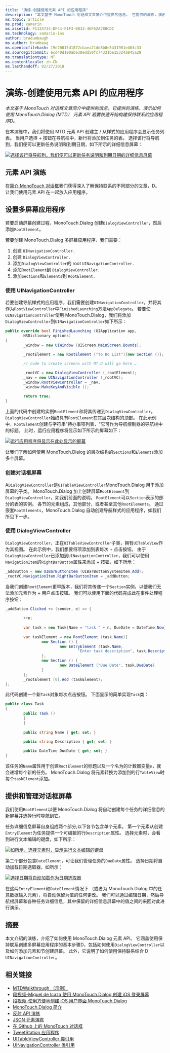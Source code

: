 ```yaml
---
title: "演练-创建使用元素 API 的应用程序"
description: "本文基于 MonoTouch 对话框文章简介中提供的信息。 它提供的演练，演示如何使用 MonoTouch.Dialog (MTD） 元素 API 若要快速开始构建保持联系的应用程序D。"
ms.topic: article
ms.prod: xamarin
ms.assetid: F1124734-DF44-F1F3-0832-46F52A788CDC
ms.technology: xamarin-ios
author: bradumbaugh
ms.author: brumbaug
ms.openlocfilehash: 19e20015d1872cbaea21dd8b8e5431981e463c33
ms.sourcegitcommit: 6cd40d190abe38edd50fc74331be15324a845a28
ms.translationtype: MT
ms.contentlocale: zh-CN
ms.lasthandoff: 02/27/2018
---
```

# <a name="walkthrough---creating-an-application-using-the-elements-api"></a>演练-创建使用元素 API 的应用程序

_本文基于 MonoTouch 对话框文章简介中提供的信息。它提供的演练，演示如何使用 MonoTouch.Dialog (MTD） 元素 API 若要快速开始构建保持联系的应用程序D。_

在本演练中，我们将使用 MTD 元素 API 创建主 / 从样式的应用程序会显示任务列表。 当用户选择<span class="ui"> + </span>按钮在导航栏中，新行将添加到任务的表。 选择该行将导航到，我们便可以更新任务说明和到期日期，如下所示的详细信息屏幕：

 [ ![](elements-api-walkthrough-images/01-task-list-app.png "选择该行将导航到，我们便可以更新任务说明和到期日期的详细信息屏幕")](elements-api-walkthrough-images/01-task-list-app.png)

 <a name="Elements_API_Walkthrough" />


## <a name="elements-api-walkthrough"></a>元素 API 演练

在[简介 MonoTouch 对话框](~/ios/user-interface/monotouch.dialog/index.md)我们获得深入了解保持联系的不同部分的文章，D。 让我们使用元素 API 在一起放入应用程序。

 <a name="Setting_up_the_Multi-Screen_Application" />


## <a name="setting-up-the-multi-screen-application"></a>设置多屏幕应用程序

若要启动屏幕创建过程，MonoTouch.Dialog 创建`DialogViewController`，然后添加`RootElement`。

若要创建 MonoTouch.Dialog 多屏幕应用程序，我们需要：

1.  创建  `UINavigationController.`
1.  创建  `DialogViewController.`
1.  添加`DialogViewController`的 root  `UINavigationController.` 
1.  添加`RootElement`到  `DialogViewController.`
1.  添加`Sections`和`Elements`到  `RootElement.` 


 <a name="Using_A_UINavigationController" />


### <a name="using-a-uinavigationcontroller"></a>使用 UINavigationController

若要创建导航样式的应用程序，我们需要创建`UINavigationController`，并将其作为`RootViewController`中`FinishedLaunching`方法`AppDelegate`。 若要使`UINavigationController`使用 MonoTouch.Dialog，我们将添加`DialogViewController`到`UINavigationController`如下所示：

```csharp
public override bool FinishedLaunching (UIApplication app, 
        NSDictionary options)
{
        _window = new UIWindow (UIScreen.MainScreen.Bounds);
            
        _rootElement = new RootElement ("To Do List"){new Section ()};

        // code to create screens with MT.D will go here …

        _rootVC = new DialogViewController (_rootElement);
        _nav = new UINavigationController (_rootVC);
        _window.RootViewController = _nav;
        _window.MakeKeyAndVisible ();
            
        return true;
}
```

上面的代码中创建的实例`RootElement`和将其传递到`DialogViewController`。 `DialogViewController`始终具有`RootElement`在其层次结构的顶部。 在此示例中，`RootElement`创建与字符串"待办事项列表，"它可作为导航控制器的导航栏中的标题。 此时，运行应用程序将显示如下所示的屏幕如下：

 [ ![](elements-api-walkthrough-images/02-to-do-list-screen-.png "运行应用程序将显示在此处显示的屏幕")](elements-api-walkthrough-images/02-to-do-list-screen-.png)

让我们了解如何使用 MonoTouch.Dialog 的层次结构的`Sections`和`Elements`添加多个屏幕。

 <a name="Creating_the_Dialog_Screens" />


### <a name="creating-the-dialog-screens"></a>创建对话框屏幕

A`DialogViewController`是`UITableViewController`MonoTouch.Dialog 用于添加屏幕的子类。 MonoTouch.Dialog 加上创建屏幕`RootElement`到`DialogViewController`，如我们前面的说明。 `RootElement`可以`Section`表示的部分的表的实例。
各节的元素组成，其他部分，或者甚至其他`RootElements`。 通过嵌套`RootElements`，MonoTouch.Dialog 自动创建导航样式的应用程序，如我们所见下一步。

 <a name="Using_DialogViewController" />


### <a name="using-dialogviewcontroller"></a>使用 DialogViewController

`DialogViewController`，正在`UITableViewController`子类，拥有`UITableView`作为其视图。 在此示例中，我们想要将项添加到表每次<span class="ui"> + </span>点击按钮。 由于`DialogViewController`已添加到`UINavigationController`，我们可以使用`NavigationItem`的`RightBarButton`属性来添加<span class="ui"> + </span>按钮，如下所示：

```csharp
_addButton = new UIBarButtonItem (UIBarButtonSystemItem.Add);
_rootVC.NavigationItem.RightBarButtonItem = _addButton;
```

当我们创建`RootElement`更早版本，我们将其传递一个`Section`实例，以便我们无法添加元素作为<span class="ui"> + </span>用户点击按钮。 我们可以使用下面的代码完成此在事件处理程序按钮：

```csharp
_addButton.Clicked += (sender, e) => {
                
        ++n;
                
        var task = new Task{Name = "task " + n, DueDate = DateTime.Now};
                
        var taskElement = new RootElement (task.Name){
                new Section () {
                        new EntryElement (task.Name, 
                                "Enter task description", task.Description)
                },
                new Section () {
                        new DateElement ("Due Date", task.DueDate)
                }
        };
        _rootElement [0].Add (taskElement);
};
```

此代码创建一个新`Task`对象每次点击按钮。 下面显示的简单实现`Task`类：

```csharp
public class Task
{   
        public Task ()
        {
        }
        
        public string Name { get; set; }
        
        public string Description { get; set; }

        public DateTime DueDate { get; set; }
}
```

 []()

该任务的`Name`属性用于创建`RootElement`的标题以及一个名为的计数器变量`n`，就会递增每个新的任务。 MonoTouch.Dialog 将元素转换为添加到的行`TableView`时每个`taskElement`添加。

 <a name="Presenting_and_Managing_Dialog_Screens" />


## <a name="presenting-and-managing-dialog-screens"></a>提供和管理对话框屏幕

我们使用`RootElement`以便 MonoTouch.Dialog 将自动创建每个任务的详细信息的新屏幕并选择行时导航到它。

任务详细信息屏幕自身组成两个部分;以下各节包含单个元素。 第一个元素从创建`EntryElement`为任务提供一个可编辑的行`Description`属性。 选择元素时，会看到进行文本编辑的键盘，如下所示：

 [ ![](elements-api-walkthrough-images/03-create-task.png "如所示，选择元素时，显示进行文本编辑的键盘")](elements-api-walkthrough-images/03-create-task.png)

第二个部分包含`DateElement`，可让我们管理任务的`DueDate`属性。 选择日期将自动加载日期选取器，如所示：

 [ ![](elements-api-walkthrough-images/04-date-picker.png "选择日期将自动加载作为日期选取器")](elements-api-walkthrough-images/04-date-picker.png)

在这两`EntryElement`和`DateElement`情况下 （或者为 MonoTouch.Dialog 中的任意数据输入元素），将自动保留为值的任何更改。 我们可以通过编辑日期，然后导航根屏幕和各种任务详细信息，其中保留的详细信息屏幕中的值之间的来回对此进行演示。

 <a name="Summary" />


## <a name="summary"></a>摘要

本文介绍的演练，介绍了如何使用 MonoTouch.Dialog 元素 API。 它涵盖使用保持联系创建多屏幕应用程序的基本步骤D，包括如何使用`DialogViewController`以及如何添加元素和节创建屏幕。 此外，它说明了如何使用保持联系结合 D `UINavigationController`。


## <a name="related-links"></a>相关链接

- [MTDWalkthrough （示例）](https://developer.xamarin.com/samples/MTDWalkthrough/)
- [段视频-Miguel de Icaza 使用 MonoTouch.Dialog 创建 iOS 登录屏幕](http://youtu.be/3butqB1EG0c)
- [段视频-使用方便地创建 iOS 用户界面 MonoTouch.Dialog](http://youtu.be/j7OC5r8ZkYg)
- [MonoTouch.Dialog 简介](~/ios/user-interface/monotouch.dialog/index.md)
- [反射 API 演练](~/ios/user-interface/monotouch.dialog/reflection-api-walkthrough.md)
- [JSON 元素演练](~/ios/user-interface/monotouch.dialog/json-element-walkthrough.md)
- [在 Github 上的 MonoTouch 对话框](https://github.com/migueldeicaza/MonoTouch.Dialog)
- [TweetStation 应用程序](https://github.com/migueldeicaza/TweetStation)
- [UITableViewController 类引用](http://developer.apple.com/library/ios/#DOCUMENTATION/UIKit/Reference/UITableViewController_Class/Reference/Reference.html)
- [UINavigationController 类引用](http://developer.apple.com/library/ios/#documentation/UIKit/Reference/UINavigationController_Class/Reference/Reference.html)
